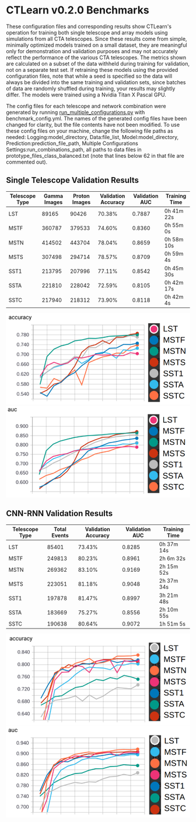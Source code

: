 # CTLearn v0.2.0 Benchmarks

These configuration files and corresponding results show CTLearn's operation for training both single telescope and array models using simulations from all CTA telescopes. Since these results come from simple, minimally optimized models trained on a small dataset, they are meaningful only for demonstration and validation purposes and may not accurately reflect the performance of the various CTA telescopes. The metrics shown are calculated on a subset of the data withheld during training for validation, not on a separate test set. If retraining these models using the provided configuration files, note that while a seed is specified so the data will always be divided into the same training and validation sets, since batches of data are randomly shuffled during training, your results may slightly differ. The models were trained using a Nvidia Titan X Pascal GPU.

The config files for each telescope and network combination were generated by running [run_multiple_configurations.py](../../scripts/run_multiple_configurations.py) with benchmark_config.yml. The names of the generated config files have been changed for clarity, but the file contents have not been modified. To use these config files on your machine, change the following file paths as needed: Logging:model_directory, Data:file_list, Model:model_directory, Prediction:prediction_file_path, Multiple Configurations Settings:run_combinations_path, all paths to data files in prototype_files_class_balanced.txt (note that lines below 62 in that file are commented out).

## Single Telescope Validation Results

Telescope Type | Gamma Images | Proton Images | Validation Accuracy | Validation AUC | Training Time
---|---|---|---|---|---
LST|89165|90426|70.38%|0.7887|0h 41m 22s
MSTF|360787|379533|74.60%|0.8360|0h 55m 0s
MSTN|414502|443704|78.04%|0.8659|0h 58m 10s
MSTS|307498|294714|78.57%|0.8709|0h 59m 4s
SST1|213795|207996|77.11%|0.8542|0h 45m 30s
SSTA|221810|228042|72.59%|0.8105|0h 42m 17s
SSTC|217940|218312|73.90%|0.8118|0h 42m 4s

![Validation Accuracy](../../images/single_tel_accuracy_legend.png)
![Validation AUC](../../images/single_tel_auc_legend.png)

## CNN-RNN Validation Results

Telescope Type | Total Events | Validation Accuracy | Validation AUC | Training Time
---|---|---|---|---
LST|85401|73.43%|0.8285|0h 37m 14s
MSTF|249813|80.23%|0.8961|2h 6m 32s
MSTN|269362|83.10%|0.9169|2h 15m 52s
MSTS|223051|81.18%|0.9048|2h 37m 34s
SST1|197878|81.47%|0.8997|3h 21m 48s
SSTA|183669|75.27%|0.8556|2h 10m 55s
SSTC|190638|80.64%|0.9072|1h 51m 5s

![Validation Accuracy](../../images/cnn_rnn_accuracy_legend.png)
![Validation AUC](../../images/cnn_rnn_auc_legend.png)

